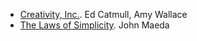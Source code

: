 - [Creativity, Inc.](creativity-inc.md). Ed Catmull, Amy Wallace
- [The Laws of Simplicity](laws-of-simplicity.md). John Maeda